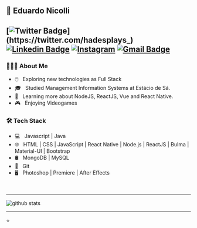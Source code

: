 ##  👋 Eduardo Nicolli
[![Twitter Badge](https://img.shields.io/badge/-Twitter-1ca0f1?style=flat-square&logo=twitter&logoColor=white&link=https://twitter.com/hadesplays_)](https://twitter.com/hadesplays_)  [![Linkedin Badge](https://img.shields.io/badge/-Eduardo_Nicolli-blue?style=flat-square&logo=Linkedin&logoColor=white&link=https://br.linkedin.com/in/eduardo-nicolli-a70196167//)](https://br.linkedin.com/in/eduardo-nicolli-a70196167)  <a href="https://www.instagram.com/edunicolli" target="_blank"><img src="https://img.shields.io/badge/Instagram-%23E4405F.svg?&style=flat-square&logo=instagram&logoColor=white" alt="Instagram"></a>   [![Gmail Badge](https://img.shields.io/badge/-edu.souza.ni@gmail.com-c14438?style=flat-square&logo=Gmail&logoColor=white&link=mailto:ishagupta2103@gmail.com)](mailto:edu.souza.ni@gmail.com)
---------------------------------------------------------------------------------------------------------------------------------------------------------------------------------

<h3> 👨🏻‍💻 About Me </h3> 


- 🖱️ &nbsp; Exploring new technologies as Full Stack
- 🎓 &nbsp; Studied Management Information Systems at Estácio de Sá.
- 🌱 &nbsp; Learning more about NodeJS, ReactJS, Vue and React Native.
- 🎮 &nbsp; Enjoying Videogames

<h3>🛠 Tech Stack</h3>

- 💻 &nbsp; Javascript | Java
- 🌐 &nbsp; HTML | CSS | JavaScript | React Native | Node.js | ReactJS | Bulma | Material-UI | Bootstrap
- 🛢 &nbsp; MongoDB | MySQL
- 🔧 &nbsp; Git
- 🖥 &nbsp; Photoshop | Premiere | After Effects

<br/>

---------------------------------------------------------------------------------------------------------------------------------------------------------------------------------

![github stats](https://github-readme-stats.vercel.app/api?username=hadessama1994&show_icons=true)

---------------------------------------------------------------------------------------------------------------------------------------------------------------------------------


⭐️

